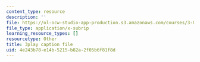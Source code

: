 ```yaml
---
content_type: resource
description: ''
file: https://ol-ocw-studio-app-production.s3.amazonaws.com/courses/3-091sc-introduction-to-solid-state-chemistry-fall-2010/4e243b78e14b5215b82a2f05b6f81f8d_FfBc3M5EaeU.vtt
file_type: application/x-subrip
learning_resource_types: []
resourcetype: Other
title: 3play caption file
uid: 4e243b78-e14b-5215-b82a-2f05b6f81f8d
---
```

